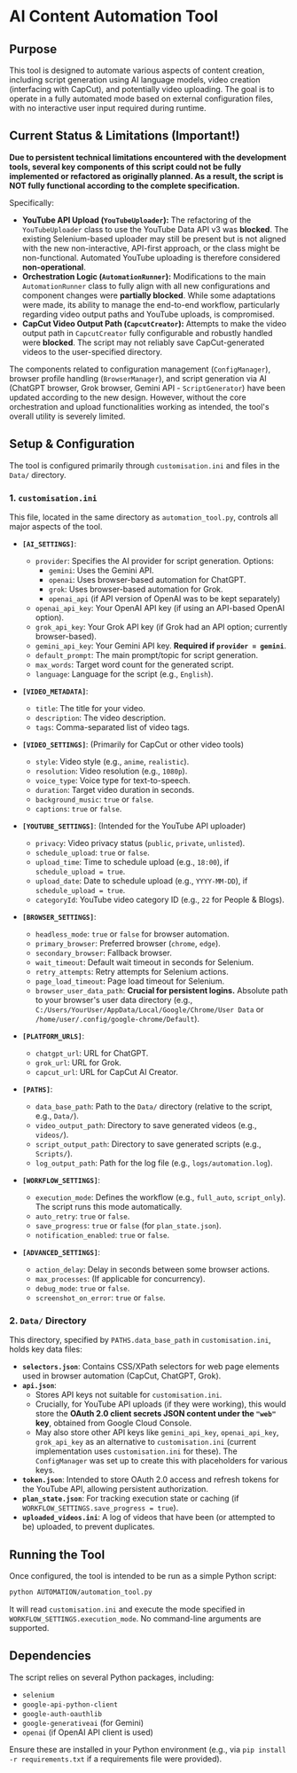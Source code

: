 # AI Content Automation Tool

## Purpose

This tool is designed to automate various aspects of content creation, including script generation using AI language models, video creation (interfacing with CapCut), and potentially video uploading. The goal is to operate in a fully automated mode based on external configuration files, with no interactive user input required during runtime.

## Current Status & Limitations (Important!)

**Due to persistent technical limitations encountered with the development tools, several key components of this script could not be fully implemented or refactored as originally planned. As a result, the script is NOT fully functional according to the complete specification.**

Specifically:
*   **YouTube API Upload (`YouTubeUploader`):** The refactoring of the `YouTubeUploader` class to use the YouTube Data API v3 was **blocked**. The existing Selenium-based uploader may still be present but is not aligned with the new non-interactive, API-first approach, or the class might be non-functional. Automated YouTube uploading is therefore considered **non-operational**.
*   **Orchestration Logic (`AutomationRunner`):** Modifications to the main `AutomationRunner` class to fully align with all new configurations and component changes were **partially blocked**. While some adaptations were made, its ability to manage the end-to-end workflow, particularly regarding video output paths and YouTube uploads, is compromised.
*   **CapCut Video Output Path (`CapcutCreator`):** Attempts to make the video output path in `CapcutCreator` fully configurable and robustly handled were **blocked**. The script may not reliably save CapCut-generated videos to the user-specified directory.

The components related to configuration management (`ConfigManager`), browser profile handling (`BrowserManager`), and script generation via AI (ChatGPT browser, Grok browser, Gemini API - `ScriptGenerator`) have been updated according to the new design. However, without the core orchestration and upload functionalities working as intended, the tool's overall utility is severely limited.

## Setup & Configuration

The tool is configured primarily through `customisation.ini` and files in the `Data/` directory.

### 1. `customisation.ini`

This file, located in the same directory as `automation_tool.py`, controls all major aspects of the tool.

*   **`[AI_SETTINGS]`**:
    *   `provider`: Specifies the AI provider for script generation. Options:
        *   `gemini`: Uses the Gemini API.
        *   `openai`: Uses browser-based automation for ChatGPT.
        *   `grok`: Uses browser-based automation for Grok.
        *   `openai_api` (if API version of OpenAI was to be kept separately)
    *   `openai_api_key`: Your OpenAI API key (if using an API-based OpenAI option).
    *   `grok_api_key`: Your Grok API key (if Grok had an API option; currently browser-based).
    *   `gemini_api_key`: Your Gemini API key. **Required if `provider = gemini`**.
    *   `default_prompt`: The main prompt/topic for script generation.
    *   `max_words`: Target word count for the generated script.
    *   `language`: Language for the script (e.g., `English`).

*   **`[VIDEO_METADATA]`**:
    *   `title`: The title for your video.
    *   `description`: The video description.
    *   `tags`: Comma-separated list of video tags.

*   **`[VIDEO_SETTINGS]`**: (Primarily for CapCut or other video tools)
    *   `style`: Video style (e.g., `anime`, `realistic`).
    *   `resolution`: Video resolution (e.g., `1080p`).
    *   `voice_type`: Voice type for text-to-speech.
    *   `duration`: Target video duration in seconds.
    *   `background_music`: `true` or `false`.
    *   `captions`: `true` or `false`.

*   **`[YOUTUBE_SETTINGS]`**: (Intended for the YouTube API uploader)
    *   `privacy`: Video privacy status (`public`, `private`, `unlisted`).
    *   `schedule_upload`: `true` or `false`.
    *   `upload_time`: Time to schedule upload (e.g., `18:00`), if `schedule_upload = true`.
    *   `upload_date`: Date to schedule upload (e.g., `YYYY-MM-DD`), if `schedule_upload = true`.
    *   `categoryId`: YouTube video category ID (e.g., `22` for People & Blogs).

*   **`[BROWSER_SETTINGS]`**:
    *   `headless_mode`: `true` or `false` for browser automation.
    *   `primary_browser`: Preferred browser (`chrome`, `edge`).
    *   `secondary_browser`: Fallback browser.
    *   `wait_timeout`: Default wait timeout in seconds for Selenium.
    *   `retry_attempts`: Retry attempts for Selenium actions.
    *   `page_load_timeout`: Page load timeout for Selenium.
    *   `browser_user_data_path`: **Crucial for persistent logins.** Absolute path to your browser's user data directory (e.g., `C:/Users/YourUser/AppData/Local/Google/Chrome/User Data` or `/home/user/.config/google-chrome/Default`).

*   **`[PLATFORM_URLS]`**:
    *   `chatgpt_url`: URL for ChatGPT.
    *   `grok_url`: URL for Grok.
    *   `capcut_url`: URL for CapCut AI Creator.

*   **`[PATHS]`**:
    *   `data_base_path`: Path to the `Data/` directory (relative to the script, e.g., `Data/`).
    *   `video_output_path`: Directory to save generated videos (e.g., `videos/`).
    *   `script_output_path`: Directory to save generated scripts (e.g., `Scripts/`).
    *   `log_output_path`: Path for the log file (e.g., `logs/automation.log`).

*   **`[WORKFLOW_SETTINGS]`**:
    *   `execution_mode`: Defines the workflow (e.g., `full_auto`, `script_only`). The script runs this mode automatically.
    *   `auto_retry`: `true` or `false`.
    *   `save_progress`: `true` or `false` (for `plan_state.json`).
    *   `notification_enabled`: `true` or `false`.

*   **`[ADVANCED_SETTINGS]`**:
    *   `action_delay`: Delay in seconds between some browser actions.
    *   `max_processes`: (If applicable for concurrency).
    *   `debug_mode`: `true` or `false`.
    *   `screenshot_on_error`: `true` or `false`.

### 2. `Data/` Directory

This directory, specified by `PATHS.data_base_path` in `customisation.ini`, holds key data files:

*   **`selectors.json`**: Contains CSS/XPath selectors for web page elements used in browser automation (CapCut, ChatGPT, Grok).
*   **`api.json`**:
    *   Stores API keys not suitable for `customisation.ini`.
    *   Crucially, for YouTube API uploads (if they were working), this would store the **OAuth 2.0 client secrets JSON content under the `"web"` key**, obtained from Google Cloud Console.
    *   May also store other API keys like `gemini_api_key`, `openai_api_key`, `grok_api_key` as an alternative to `customisation.ini` (current implementation uses `customisation.ini` for these). The `ConfigManager` was set up to create this with placeholders for various keys.
*   **`token.json`**: Intended to store OAuth 2.0 access and refresh tokens for the YouTube API, allowing persistent authorization.
*   **`plan_state.json`**: For tracking execution state or caching (if `WORKFLOW_SETTINGS.save_progress = true`).
*   **`uploaded_videos.ini`**: A log of videos that have been (or attempted to be) uploaded, to prevent duplicates.

## Running the Tool

Once configured, the tool is intended to be run as a simple Python script:

```bash
python AUTOMATION/automation_tool.py
```

It will read `customisation.ini` and execute the mode specified in `WORKFLOW_SETTINGS.execution_mode`. No command-line arguments are supported.

## Dependencies

The script relies on several Python packages, including:
*   `selenium`
*   `google-api-python-client`
*   `google-auth-oauthlib`
*   `google-generativeai` (for Gemini)
*   `openai` (if OpenAI API client is used)

Ensure these are installed in your Python environment (e.g., via `pip install -r requirements.txt` if a requirements file were provided).

```

